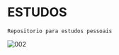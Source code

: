 # ESTUDOS

    Repositorio para estudos pessoais
    
   ![002](https://user-images.githubusercontent.com/58877704/113143612-b3db0f80-9202-11eb-832e-cf7142c84426.jpg)

